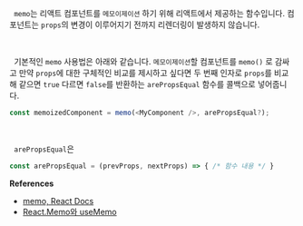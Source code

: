 
&nbsp;&nbsp;`memo`는 리액트 컴포넌트를 `메모이제이션` 하기 위해 리액트에서 제공하는 함수입니다. 컴포넌트는 `props`의 변경이 이루어지기 전까지 리렌더링이 발생하지 않습니다.

<br>

&nbsp;&nbsp;기본적인 `memo` 사용법은 아래와 같습니다. `메모이제이션`할 컴포넌트를 `memo()` 로 감싸고 만약 `props`에 대한 구체적인 비교를 제시하고 싶다면 두 번째 인자로 `props`를 비교해 같으면 `true` 다르면 `false`를 반환하는 `arePropsEqual` 함수를 콜백으로 넣어줍니다.

```javascript
const memoizedComponent = memo(<MyComponent />, arePropsEqual?);
```

<br>

&nbsp;&nbsp;`arePropsEqual`은

```javascript
const arePropsEqual = (prevProps, nextProps) => { /* 함수 내용 */ }
```


**References**
- [memo, React Docs](https://ko.react.dev/reference/react/memo)
- [React.Memo와 useMemo](https://velog.io/@integer/React.memo%EC%99%80-useMemo)